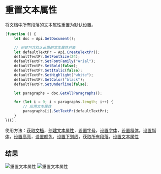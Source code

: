 # 重置文本属性

将文档中所有段落的文本属性重置为默认设置。

```ts
(function () {
    let doc = Api.GetDocument();

    // 创建包含默认设置的文本属性对象
    let defaultTextPr = Api.CreateTextPr();
    defaultTextPr.SetFontSize(24);
    defaultTextPr.SetFontFamily("Arial");
    defaultTextPr.SetBold(false);
    defaultTextPr.SetItalic(false);
    defaultTextPr.SetHighlight("white");
    defaultTextPr.SetColor("black");
    defaultTextPr.SetUnderline(false);

    let paragraphs = doc.GetAllParagraphs();

    for (let i = 0; i < paragraphs.length; i++) {
        // 应用文本属性
        paragraphs[i].SetTextPr(defaultTextPr);
    }
})();
```

使用方法：[获取文档](/docs/office-api/usage-api/text-document-api/Api/Methods/GetDocument.md)，[创建文本属性](/docs/office-api/usage-api/text-document-api/Api/Methods/CreateTextPr.md)，[设置字号](/docs/office-api/usage-api/text-document-api/ApiTextPr/Methods/SetFontSize.md)，[设置字体](/docs/office-api/usage-api/text-document-api/ApiTextPr/Methods/SetFontFamily.md)，[设置粗体](/docs/office-api/usage-api/text-document-api/ApiTextPr/Methods/SetBold.md)，[设置斜体](/docs/office-api/usage-api/text-document-api/ApiTextPr/Methods/SetItalic.md)，[设置高亮](/docs/office-api/usage-api/text-document-api/ApiTextPr/Methods/SetHighlight.md)，[设置颜色](/docs/office-api/usage-api/text-document-api/ApiTextPr/Methods/SetColor.md)，[设置下划线](/docs/office-api/usage-api/text-document-api/ApiTextPr/Methods/SetUnderline.md)，[获取所有段落](/docs/office-api/usage-api/text-document-api/ApiDocument/Methods/GetAllParagraphs.md)，[设置文本属性](/docs/office-api/usage-api/text-document-api/ApiParagraph/Methods/SetTextPr.md)

## 结果

![重置文本属性](/assets/images/plugins/reset-text-properties.png#gh-light-mode-only)
![重置文本属性](/assets/images/plugins/reset-text-properties.dark.png#gh-dark-mode-only)
